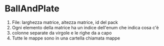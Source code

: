 # BallAndPlate

1. File: larghezza matrice, altezza matrice, id del pack
2. Ogni elemento della matrice ha un indice dell'enum che indica cosa c'è
3. colonne separate da virgole e le righe da a capo
4. Tutte le mappe sono in una cartella chiamata mappe
